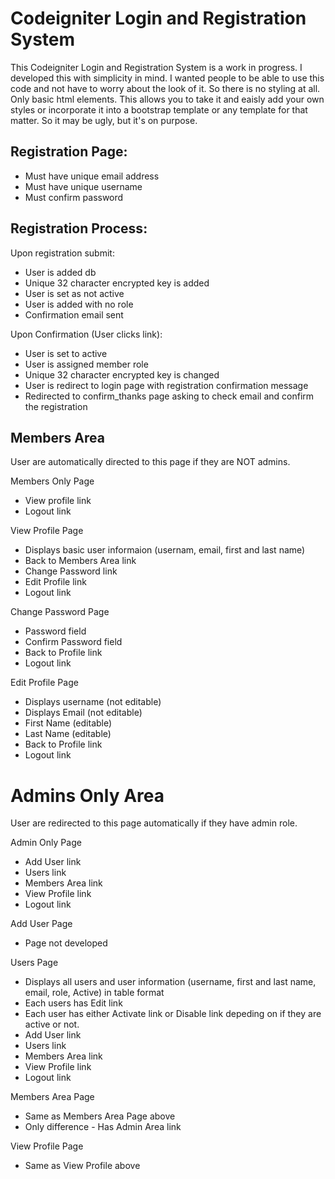 Codeigniter Login and Registration System
=========================================

This Codeigniter Login and Registration System is a work in progress. I developed this with simplicity in mind.
I wanted people to be able to use this code and not have to worry about the look of it. So there is no styling
at all. Only basic html elements. This allows you to take it and eaisly add your own styles or incorporate it
into a bootstrap template or any template for that matter. So it may be ugly, but it's on purpose.

Registration Page:
------------------

* Must have unique email address
* Must have unique username
* Must confirm password

Registration Process:
---------------------
  
  Upon registration submit:
  
  * User is added db
  * Unique 32 character encrypted key is added
  * User is set as not active
  * User is added with no role 
  * Confirmation email sent
  
  Upon Confirmation (User clicks link):

  * User is set to active
  * User is assigned member role
  * Unique 32 character encrypted key is changed
  * User is redirect to login page with registration confirmation message
  * Redirected to confirm_thanks page asking to check email and confirm the registration

Members Area
-----------
User are automatically directed to this page if they are NOT admins.

  Members Only Page
  
  * View profile link
  * Logout link
  
  View Profile Page

  * Displays basic user informaion (usernam, email, first and last name)
  * Back to Members Area link
  * Change Password link
  * Edit Profile link
  * Logout link
  
  Change Password Page

  * Password field
  * Confirm Password field
  * Back to Profile link
  * Logout link

  Edit Profile Page
  
  * Displays username (not editable)
  * Displays Email (not editable)
  * First Name (editable)
  * Last Name (editable)
  * Back to Profile link
  * Logout link

Admins Only Area
================
User are redirected to this page automatically if they have admin role.

  Admin Only Page
  
  * Add User link
  * Users link
  * Members Area link
  * View Profile link
  * Logout link
  
  Add User Page

  * Page not developed
  
  Users Page

  * Displays all users and user information (username, first and last name, email, role, Active) in table format
  * Each users has Edit link
  * Each user has either Activate link or Disable link depeding on if they are active or not.
  * Add User link
  * Users link
  * Members Area link
  * View Profile link
  * Logout link

  Members Area Page
  
  * Same as Members Area Page above 
  * Only difference - Has Admin Area link
  
  View Profile Page
  * Same as View Profile above

